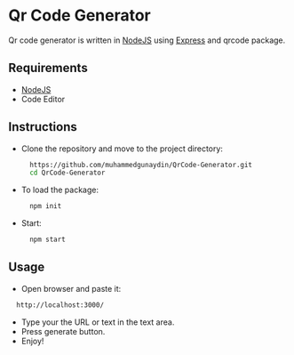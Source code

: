 # Qr Code Generator

Qr code generator is written in [NodeJS](https://nodejs.org/en/) using [Express](https://expressjs.com) 
and qrcode package.

## Requirements
- [NodeJS](https://nodejs.org/en/)
- Code Editor

## Instructions

- Clone the repository and move to the project directory:
  ```bash
    https://github.com/muhammedgunaydin/QrCode-Generator.git
    cd QrCode-Generator
  ```
- To load the package:
  ```bash
    npm init
  ```
- Start:
  ```bash
    npm start
  ```
  
## Usage
-  Open browser and paste it:
  ```bash
    http://localhost:3000/
  ```
- Type your the URL or text in the text area.
- Press generate button.
- Enjoy!
